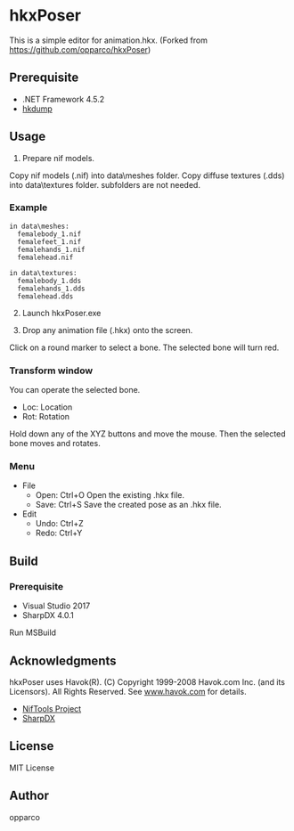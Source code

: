 # hkxPoser
This is a simple editor for animation.hkx.
(Forked from https://github.com/opparco/hkxPoser)

## Prerequisite
- .NET Framework 4.5.2
- [hkdump](https://github.com/opparco/hkdump)

## Usage
1. Prepare nif models.

Copy nif models (.nif) into data\meshes folder.
Copy diffuse textures (.dds) into data\textures folder. subfolders are not needed.

### Example
```
in data\meshes:
  femalebody_1.nif
  femalefeet_1.nif
  femalehands_1.nif
  femalehead.nif

in data\textures:
  femalebody_1.dds
  femalehands_1.dds
  femalehead.dds
```
2. Launch hkxPoser.exe

3. Drop any animation file (.hkx) onto the screen.

Click on a round marker to select a bone.
The selected bone will turn red.

### Transform window
You can operate the selected bone.
- Loc: Location
- Rot: Rotation

Hold down any of the XYZ buttons and move the mouse.
Then the selected bone moves and rotates.

### Menu
- File
  - Open: Ctrl+O Open the existing .hkx file.
  - Save: Ctrl+S Save the created pose as an .hkx file.
- Edit
  - Undo: Ctrl+Z
  - Redo: Ctrl+Y

## Build

### Prerequisite
- Visual Studio 2017
- SharpDX 4.0.1

Run MSBuild

## Acknowledgments
hkxPoser uses Havok(R). (C) Copyright 1999-2008 Havok.com Inc. (and its Licensors). All Rights Reserved. See www.havok.com for details.

- [NifTools Project](http://www.niftools.org/)
- [SharpDX](http://sharpdx.org/)

## License
MIT License

## Author
opparco
